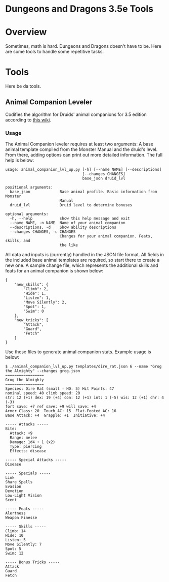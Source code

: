 # Dungeons and Dragons 3.5e Tools

# Overview

Sometimes, math is hard. Dungeons and Dragons doesn't have to be. Here are some
tools to handle some repetitive tasks.

# Tools

Here be da tools.

## Animal Companion Leveler

Codifies the algorithm for Druids' animal companions for 3.5 edition according
to [this wiki](http://archive.wizards.com/default.asp?x=dnd/rg/20070206a).

### Usage

The Animal Companion leveler requires at least two arguments: A base animal
template compiled from the Monster Manual and the druid's level. From there,
adding options can print out more detailed information. The full help is below:

```
usage: animal_companion_lvl_up.py [-h] [--name NAME] [--descriptions]
                                  [--changes CHANGES]
                                  base_json druid_lvl

positional arguments:
  base_json             Base animal profile. Basic information from Monster
                        Manual
  druid_lvl             Druid level to determine bonuses

optional arguments:
  -h, --help            show this help message and exit
  --name NAME, -n NAME  Name of your animal companion
  --descriptions, -d    Show ability descriptions
  --changes CHANGES, -c CHANGES
                        Changes for your animal companion. Feats, skills, and
                        the like
```

All data and inputs is (currently) handled in the JSON file format. All fields in the included base animal templates are required, so start there to create a new one. A sample change file, which represents the additional skills and feats for an animal companion is shown below:
```
{
    "new_skills": {
        "Climb": 2,
        "Hide": 1,
        "Listen": 1,
        "Move Silently": 2,
        "Spot": 1,
        "Swim": 0
    },
    "new_tricks": [
        "Attack",
        "Guard",
        "Fetch"
    ]
}
```

Use these files to generate animal companion stats. Example usage is below:
```
$ ./animal_companion_lvl_up.py templates/dire_rat.json 6 --name "Grog the Almighty" --changes grog.json
=================
Grog the Almighty
=================
Species: Dire Rat (small - HD: 5) Hit Points: 47
nominal speed: 40 climb speed: 20
str: 12 (+1) dex: 19 (+4) con: 12 (+1) int: 1 (-5) wis: 12 (+1) chr: 4 (-3)
fort save: +7 ref save: +9 will save: +4
Armor Class: 20  Touch AC: 15  Flat-Footed AC: 16
Base Attack: +4  Grapple: +1  Initiative: +4

----- Attacks -----
Bite:
  Attack: +9
  Range: melee
  Damage: 1d4 + 1 (x2)
  Type: piercing
  Effects: disease

----- Special Attacks -----
Disease

----- Specials -----
Link
Share Spells
Evasion
Devotion
Low-Light Vision
Scent

----- Feats -----
Alertness
Weapon Finesse

----- Skills -----
Climb: 14
Hide: 10
Listen: 5
Move Silently: 7
Spot: 5
Swim: 12

----- Bonus Tricks -----
Attack
Guard
Fetch
```

